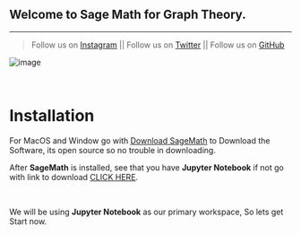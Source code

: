 ## Welcome to Sage Math for Graph Theory.

---
> Follow us on [Instagram](https://www.instagram.com/datascience.drgroot/) || 
> Follow us on [Twitter](https://twitter.com/DrGroot7) || 
> Follow us on [GitHub](https://github.com/Dr-Groot)

![image](https://user-images.githubusercontent.com/63160825/134688378-2bbf2822-38a2-4959-aa58-ef09630aea13.png)

<br />

# Installation

For MacOS and Window go with [Download SageMath](https://www.sagemath.org/download.html) to Download the Software, its open source so no trouble in downloading.

After **SageMath** is installed, see that you have **Jupyter Notebook** if not go with link to download [CLICK HERE](https://test-jupyter.readthedocs.io/en/latest/install.html).

<br />

We will be using **Jupyter Notebook** as our primary workspace, So lets get Start now.

